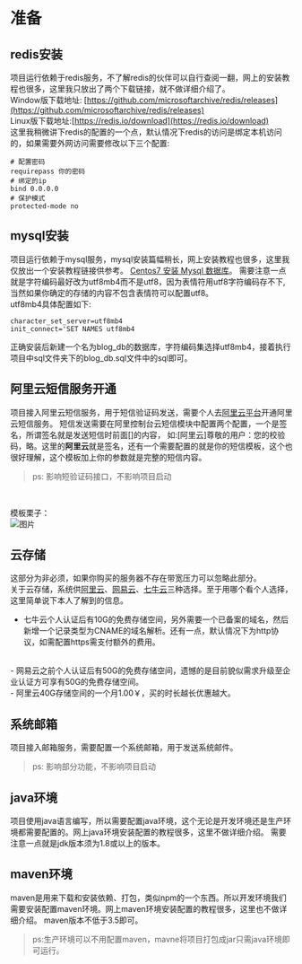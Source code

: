 
# 准备

## redis安装

项目运行依赖于redis服务，不了解redis的伙伴可以自行查阅一翻，网上的安装教程也很多，这里我只放出了两个下载链接，就不做详细介绍了。
<br>
Window版下载地址: [https://github.com/microsoftarchive/redis/releases](https://github.com/microsoftarchive/redis/releases)
<br>
Linux版下载地址:[https://redis.io/download](https://redis.io/download)
<br>
这里我稍微讲下redis的配置的一个点，默认情况下redis的访问是绑定本机访问的，如果需要外网访问需要修改以下三个配置:
 ```
# 配置密码
requirepass 你的密码
# 绑定的ip
bind 0.0.0.0
# 保护模式
protected-mode no
 ```
## mysql安装

项目运行依赖于mysql服务，mysql安装篇幅稍长，网上安装教程也很多，这里我仅放出一个安装教程链接供参考。
[Centos7 安装 Mysql 数据库](https://cloud.tencent.com/developer/article/1329000)。
需要注意一点就是字符编码最好改为utf8mb4而不是utf8，因为表情符用utf8字符编码存不下,当然如果你确定的存储的内容不包含表情符可以配置utf8。
<br>
utf8mb4具体配置如下:
```
character_set_server=utf8mb4
init_connect='SET NAMES utf8mb4
```
正确安装后新建一个名为blog_db的数据库，字符编码集选择utf8mb4，接着执行项目中sql文件夹下的blog_db.sql文件中的sql即可。

## 阿里云短信服务开通

项目接入阿里云短信服务，用于短信验证码发送，需要个人去[阿里云平台](https://www.aliyun.com/product/sms)开通阿里云短信服务。
短信发送需要在阿里控制台云短信模块中配置两个配置，一个是签名，所谓签名就是发送短信时前面[]的内容，
如:[阿里云]尊敬的用户：您的校验码，略。这里的<b>阿里云</b>就是签名，还有一个需要配置的就是你的短信模板，这个也很好理解，这个模板加上你的参数就是完整的短信内容。
> ps: 影响短验证码接口，不影响项目启动
<br>

模板栗子：
<br>
![图片](http://qiniu.poile.cn/sms.png)

## 云存储

这部分为非必须，如果你购买的服务器不存在带宽压力可以忽略此部分。
<br>
关于云存储，系统供[阿里云](https://www.aliyun.com/product/oss)、[网易云](https://www.163yun.com/product/nos?entry=dh01040203)、[七牛云](https://www.qiniu.com/products/kodo)三种选择。至于用哪个看个人选择，这里简单说下本人了解到的信息。
<br>
- 七牛云个人认证后有10G的免费存储空间，另外需要一个已备案的域名，然后新增一个记录类型为CNAME的域名解析。还有一点，默认情况下为http协议，如需配置https需支付额外的费用。
<br>
- 网易云之前个人认证后有50G的免费存储空间，遗憾的是目前貌似需求升级至企业认证方可享有50G的免费存储空间。
<br>
- 阿里云40G存储空间的一个月1.00￥，买的时长越长优惠越大。
<br>

## 系统邮箱

项目接入邮箱服务，需要配置一个系统邮箱，用于发送系统邮件。

> ps: 影响部分功能，不影响项目启动

## java环境

项目使用java语言编写，所以需要配置java环境，这个无论是开发环境还是生产环境都需要配置的。网上java环境安装配置的教程很多，这里不做详细介绍。
需要注意一点就是jdk版本须为1.8或以上的版本。

## maven环境

maven是用来下载和安装依赖、打包，类似npm的一个东西。所以开发环境我们需要安装配置maven环境。网上maven环境安装配置的教程很多，这里也不做详细介绍。
maven版本不低于3.5即可。
> ps:生产环境可以不用配置maven，mavne将项目打包成jar只需java环境即可运行。
